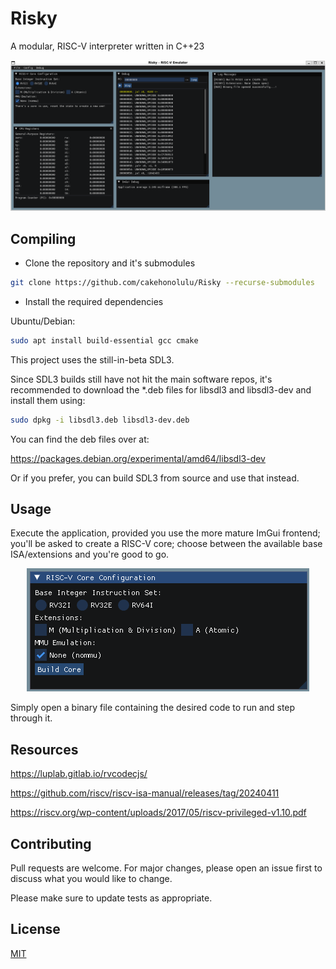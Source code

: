 # Risky

A modular, RISC-V interpreter written in C++23

<p align="center">
  <img src="resources/screenshot.png" />
</p>

## Compiling

* Clone the repository and it's submodules

```bash
git clone https://github.com/cakehonolulu/Risky --recurse-submodules
```

* Install the required dependencies

Ubuntu/Debian:

```bash
sudo apt install build-essential gcc cmake
```

This project uses the still-in-beta SDL3.

Since SDL3 builds still have not hit the main software repos, it's recommended to download the *.deb files for libsdl3 and libsdl3-dev and install them using:

```bash
sudo dpkg -i libsdl3.deb libsdl3-dev.deb
```

You can find the deb files over at:

https://packages.debian.org/experimental/amd64/libsdl3-dev

Or if you prefer, you can build SDL3 from source and use that instead.

## Usage

Execute the application, provided you use the more mature ImGui frontend; you'll be asked to create a RISC-V core; choose between the available base ISA/extensions and you're good to go.

<p align="center">
  <img src="resources/coreconf.png" />
</p>

Simply open a binary file containing the desired code to run and step through it.

## Resources

https://luplab.gitlab.io/rvcodecjs/

https://github.com/riscv/riscv-isa-manual/releases/tag/20240411

https://riscv.org/wp-content/uploads/2017/05/riscv-privileged-v1.10.pdf

## Contributing

Pull requests are welcome. For major changes, please open an issue first
to discuss what you would like to change.

Please make sure to update tests as appropriate.

## License

[MIT](https://choosealicense.com/licenses/mit/)